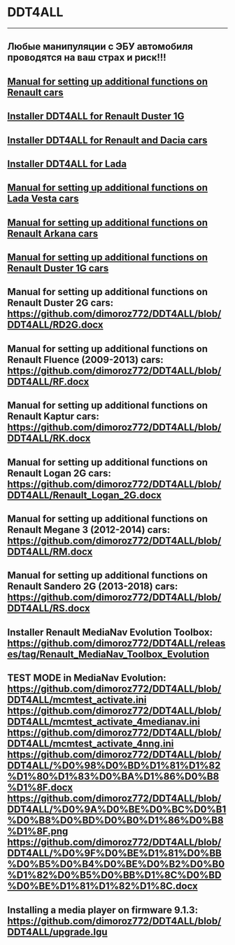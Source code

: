 # DDT4ALL
-----------------------------------------------------------------------------------------------------------------------------------------------------------
Любые манипуляции с ЭБУ автомобиля проводятся на ваш страх и риск!!!
-----------------------------------------------------------------------------------------------------------------------------------------------------------
[Manual for setting up additional functions on Renault cars](https://github.com/dimoroz772/DDT4ALL/blob/DDT4ALL/Option%20cache%20Renault%20russe.docx)
-----------------------------------------------------------------------------------------------------------------------------------------------------------
[Installer DDT4ALL for Renault Duster 1G](https://github.com/dimoroz772/DDT4ALL/releases/tag/Renault_Duster_1G)
-----------------------------------------------------------------------------------------------------------------------------------------------------------
[Installer DDT4ALL for Renault and Dacia cars](https://github.com/dimoroz772/DDT4ALL/releases/tag/Renault_and_Dacia_cars)
-----------------------------------------------------------------------------------------------------------------------------------------------------------
[Installer DDT4ALL for Lada](https://github.com/dimoroz772/DDT4ALL/releases/tag/Lada)
-----------------------------------------------------------------------------------------------------------------------------------------------------------
[Manual for setting up additional functions on Lada Vesta cars](https://github.com/dimoroz772/DDT4ALL/blob/DDT4ALL/Lada_Vesta.docx)
-----------------------------------------------------------------------------------------------------------------------------------------------------------
[Manual for setting up additional functions on Renault Arkana cars](https://github.com/dimoroz772/DDT4ALL/blob/DDT4ALL/Renault_Arkana.docx)
-----------------------------------------------------------------------------------------------------------------------------------------------------------
[Manual for setting up additional functions on Renault Duster 1G cars](https://github.com/dimoroz772/DDT4ALL/blob/DDT4ALL/RD1G.docx)
-----------------------------------------------------------------------------------------------------------------------------------------------------------
Manual for setting up additional functions on Renault Duster 2G cars: https://github.com/dimoroz772/DDT4ALL/blob/DDT4ALL/RD2G.docx
-----------------------------------------------------------------------------------------------------------------------------------------------------------
Manual for setting up additional functions on Renault Fluence (2009-2013) cars: https://github.com/dimoroz772/DDT4ALL/blob/DDT4ALL/RF.docx
-----------------------------------------------------------------------------------------------------------------------------------------------------------
Manual for setting up additional functions on Renault Kaptur cars: https://github.com/dimoroz772/DDT4ALL/blob/DDT4ALL/RK.docx
-----------------------------------------------------------------------------------------------------------------------------------------------------------
Manual for setting up additional functions on Renault Logan 2G cars: https://github.com/dimoroz772/DDT4ALL/blob/DDT4ALL/Renault_Logan_2G.docx
-----------------------------------------------------------------------------------------------------------------------------------------------------------
Manual for setting up additional functions on Renault Megane 3 (2012-2014) cars: https://github.com/dimoroz772/DDT4ALL/blob/DDT4ALL/RM.docx
-----------------------------------------------------------------------------------------------------------------------------------------------------------
Manual for setting up additional functions on Renault Sandero 2G (2013-2018) cars: https://github.com/dimoroz772/DDT4ALL/blob/DDT4ALL/RS.docx
-----------------------------------------------------------------------------------------------------------------------------------------------------------
Installer Renault MediaNav Evolution Toolbox: https://github.com/dimoroz772/DDT4ALL/releases/tag/Renault_MediaNav_Toolbox_Evolution
-----------------------------------------------------------------------------------------------------------------------------------------------------------
TEST MODE in MediaNav Evolution: 
https://github.com/dimoroz772/DDT4ALL/blob/DDT4ALL/mcmtest_activate.ini
https://github.com/dimoroz772/DDT4ALL/blob/DDT4ALL/mcmtest_activate_4medianav.ini
https://github.com/dimoroz772/DDT4ALL/blob/DDT4ALL/mcmtest_activate_4nng.ini
https://github.com/dimoroz772/DDT4ALL/blob/DDT4ALL/%D0%98%D0%BD%D1%81%D1%82%D1%80%D1%83%D0%BA%D1%86%D0%B8%D1%8F.docx
https://github.com/dimoroz772/DDT4ALL/blob/DDT4ALL/%D0%9A%D0%BE%D0%BC%D0%B1%D0%B8%D0%BD%D0%B0%D1%86%D0%B8%D1%8F.png
https://github.com/dimoroz772/DDT4ALL/blob/DDT4ALL/%D0%9F%D0%BE%D1%81%D0%BB%D0%B5%D0%B4%D0%BE%D0%B2%D0%B0%D1%82%D0%B5%D0%BB%D1%8C%D0%BD%D0%BE%D1%81%D1%82%D1%8C.docx
-----------------------------------------------------------------------------------------------------------------------------------------------------------
Installing a media player on firmware 9.1.3: https://github.com/dimoroz772/DDT4ALL/blob/DDT4ALL/upgrade.lgu
-----------------------------------------------------------------------------------------------------------------------------------------------------------
